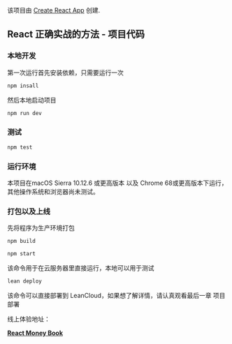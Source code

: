 该项目由 [Create React App](https://github.com/facebookincubator/create-react-app) 创建.

##  React 正确实战的方法 - 项目代码

### 本地开发

第一次运行首先安装依赖，只需要运行一次

```bash
npm insall
```

然后本地启动项目

```bash
npm run dev
```

### 测试

```bash
npm test
```


### 运行环境

本项目在macOS Sierra 10.12.6 或更高版本 以及 Chrome 68或更高版本下运行，其他操作系统和浏览器尚未测试。

### 打包以及上线

先将程序为生产环境打包
```bash
npm build
```

```bash
npm start
```
该命令用于在云服务器里直接运行，本地可以用于测试

```bash
lean deploy
```
该命令可以直接部署到 LeanCloud，如果想了解详情，请认真观看最后一章 项目部署

线上体验地址：

**[React Money Book](http://dantou.leanapp.cn/)**


